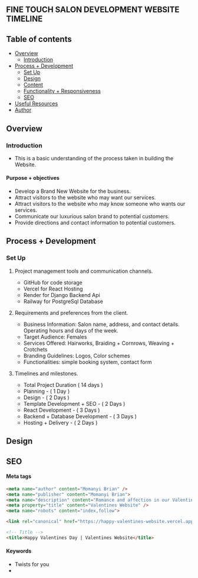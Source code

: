 ## FINE TOUCH SALON DEVELOPMENT WEBSITE TIMELINE

## Table of contents

- [Overview](#overview)
    - [Introduction](#introduction)
- [Process + Development](#process-+-development)
    - [Set Up](#set-up)
    - [Design](#design)
    - [Content](#content)
    - [Functionality + Responsiveness](#functionality-+-responsiveness)
    - [SEO](#seo)
- [Useful Resources](#useful-resources)
- [Author](#author)

## Overview

### Introduction

- This is a basic understanding of the process taken in building the Website.

#### Purpose + objectives
- Develop a Brand New Website for the business.
- Attract visitors to the website who may want our services.
- Attract visitors to the website who may know someone who wants our services.
- Communicate our luxurious salon brand to potential customers.
- Provide directions and contact information to potential customers.

## Process + Development

### Set Up

1. Project management tools and communication channels.
    
    - GitHub for code storage
    - Vercel for React Hosting
    - Render for Django Backend Api
    - Railway for PostgreSql Database

2. Requirements and preferences from the client.

    - Business Information: Salon name, address, and contact details. Operating hours and days of the week.
    - Target Audience: Females
    - Services Offered: Hairworks, Braiding + Cornrows, Weaving + Crotchets
    - Branding Guidelines: Logos, Color schemes
    - Functionalities: simple booking system, contact form

3. Timelines and milestones.

    - Total Project Duration ( 14 days )
    - Planning - ( 1 Day )
    - Design - ( 2 Days )
    - Template Development + SEO - ( 2 Days )
    - React Development - ( 3 Days )
    - Backend + Database Development - ( 3 Days )
    - Hosting + Delivery - ( 2 Days )

## Design

## SEO

#### Meta tags

```HTML
<meta name="author" content="Momanyi Brian" />
<meta name="publisher" content="Momanyi Brian">
<meta name="description" content="Romance and affection in our Valentines Website. Spread love and joy, embrace the beauty of connection and cherish the bonds that warm our hearts." />
<meta property="title" content="Valentines Website" />
<meta name="robots" content="index,follow">

<link rel="canonical" href="https://happy-valentines-website.vercel.app/home" />

<!-- Title -->
<title>Happy Valentines Day | Valentines Website</title>
```

#### Keywords
- Twists for you
- 